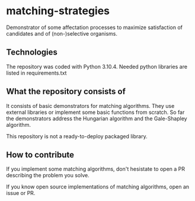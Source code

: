 # matching-strategies

Demonstrator of some affectation processes to maximize satisfaction of candidates and of (non-)selective organisms.

## Technologies

The repository was coded with Python 3.10.4. Needed python libraries are listed in requirements.txt

## What the repository consists of

It consists of basic demonstrators for matching algorithms. They use external libraries or implement some basic functions from scratch.
So far the demonstrators address the Hungarian algorithm and the Gale-Shapley algorithm.

This repository is not a ready-to-deploy packaged library.

## How to contribute

If you implement some matching algorithms, don't hesistate to open a PR describing the problem you solve.

If you know open source implementations of matching algorithms, open an issue or PR.

